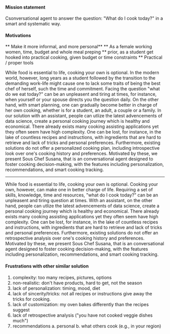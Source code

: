 #### Mission statement
Csonversational agent to answer the question: "What do I cook today?" in a smart and systematic way.

#### Motivations
** Make it more informal, and more personal**
** As a female working women, time, budget and whole meal preping
** prior, as a student get hooked into practical cooking, given budget or time constraints
** Practical / proper tools


While food is essential to life, cooking your own is optional. In the modern world, however, long years as a student followed by the transition to the demanding work-life might cause one to lack some traits of being the best chef of herself, such the time and commitment. Facing the question "what do we eat today?" can be an unpleasent and tiring at times, for instance, when yourself or your spouse directs you the question daily. On the other hand, with smart planning, one can gradually become better in charge of her own cooking, whether is for a student, an adult, a couple or a family. In our solution with an assistant, people can utlize the latest advencements of data science, create a personal cooking journey which is healthy and economical. There already exists many cooking assisting applications yet they often seem have high complexity. One can be lost, for instance, in the lake of countless recipes and instructions, with ingredients that are hard to retrieve and lack of tricks and personal preferences. Furthermore, existing solutions do not offer a personalized cooking plan, including introspective look over one's cooking history and preferences. Motivated by these, we present Sous Chef Susana, that is an conversational agent designed to foster cooking decision-making, with the features including personalization, recommendations, and smart cooking tracking.



----

While food is essential to life, cooking your own is optional. Cooking your own, however, can make one in better charge of life. Requiring a set of skills, knowledge, time and resources, "what do I cook today?" can be an unpleasent and tiring question at times. With an assistant, on the other hand, people can utlize the latest advencements of data science, create a personal cooking journey which is healthy and economical. There already exists many cooking assisting applications yet they often seem have high complexity. One can be lost, for instance, in the lake of countless recipes and instructions, with ingredients that are hard to retrieve and lack of tricks and personal preferences. Furthermore, existing solutions do not offer an retrospective analysis over one's cooking history and preferences. Motivated by these, we present Sous Chef Susana, that is an conversational agent designed to foster cooking decision-making, with the features including personalization, recommendations, and smart cooking tracking.


#### Frustrations with other similar solution
1. complexity: too many recipes, pictures, options
2. non-realistic: don't have products, hard to get, not the season
3. lack of personalization: timing, mood, diet
4. lack of sincerity/tricks: not all recipes or instructions give away the tricks for cooking.
5. lack of customization: my oven bakes differently than the recipes suggest
6. lack of retrospective analysis ("you have not cooked veggie dishes much")
7. recommendations
  a. personal
  b. what others cook (e.g., in your region)
